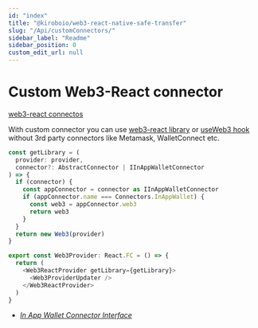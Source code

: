 ```yaml
---
id: "index"
title: "@kiroboio/web3-react-native-safe-transfer"
slug: "/Api/customConnectors/"
sidebar_label: "Readme"
sidebar_position: 0
custom_edit_url: null
---
```


# Custom Web3-React connector

[web3-react connectos](https://github.com/NoahZinsmeister/web3-react/tree/v6/docs/connectors) 

With custom connector you can use [web3-react library](https://github.com/NoahZinsmeister/web3-react) or [useWeb3 hook](./hooks/modules#useweb3) without 3rd party connectors like Metamask, WalletConnect etc.

 ```typescript
 const getLibrary = (
   provider: provider,
   connector?: AbstractConnector | IInAppWalletConnector
 ) => {
   if (connector) {
     const appConnector = connector as IInAppWalletConnector
     if (appConnector.name === Connectors.InAppWallet) {
       const web3 = appConnector.web3
       return web3
     }
   }
   return new Web3(provider)
 }
 
 export const Web3Provider: React.FC = () => {
   return (
     <Web3ReactProvider getLibrary={getLibrary}>
       <Web3ProviderUpdater />
     </Web3ReactProvider>
   )
 }
 
 ```

- *<a href="./customConnectors/interfaces/IInAppWalletConnector">In App Wallet Connector Interface</a>*

